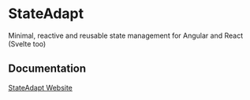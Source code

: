 # StateAdapt

Minimal, reactive and reusable state management for Angular and React (Svelte too)

## Documentation

[StateAdapt Website](https://state-adapt.github.io/)
